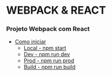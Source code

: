 # WEBPACK & REACT

### Projeto Webpack com React

<!--ts-->
   <!-- * [Sobre](#Sobre)
   * [Tabela de Conteudo](#tabela-de-conteudo)
   * [Instalação](#instalacao) -->
   * [Como iniciar](#como-usar)
      * [Local - npm start](#local)
      * [Dev - npm run dev](#dev)
      * [Prod - npm run prod](#prod)
      * [Build - npm run build](#build)
   <!-- * [Tests](#testes)
   * [Tecnologias](#tecnologias) -->
<!--te-->
